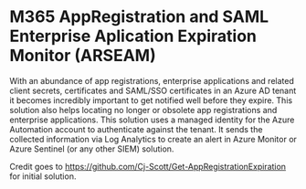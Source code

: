 # M365 AppRegistration and SAML Enterprise Aplication Expiration Monitor (ARSEAM)

With an abundance of app registrations, enterprise applications and related client secrets, certificates and SAML/SSO certificates in an Azure AD tenant it becomes incredibly important to get notified well before they expire.
This solution also helps locating no longer or obsolete app registrations and enterprise applications.
This solution uses a managed identity for the Azure Automation account to authenticate against the tenant. It sends the collected information via Log Analytics to create an alert in Azure Monitor or Azure Sentinel (or any other SIEM) solution.

Credit goes to https://github.com/Cj-Scott/Get-AppRegistrationExpiration for initial solution.
